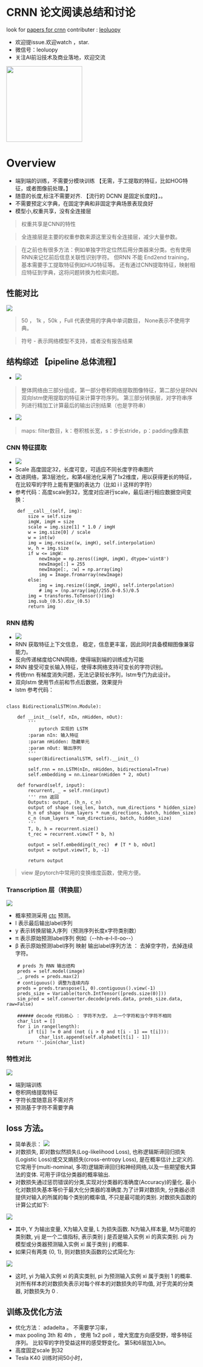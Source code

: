 

# CRNN 论文阅读总结和讨论

look for [papers for crnn](./pami2015_crnn.pdf)
contributer : [leoluopy](https://github.com/leoluopy)

+ 欢迎提issue.欢迎watch ，star.
+ 微信号：leoluopy
+ 关注AI前沿技术及商业落地，欢迎交流

<img width="200" height="200" src="https://github.com/leoluopy/paper_discussing/blob/master/wechat_id.jpeg"/>


# Overview
+ 端到端的训练，不需要分模块训练 【无需，手工提取的特征，比如HOG特征，或者图像前处理。】
+ 随意的长度,标注不需要对齐.  【流行的 DCNN 是固定长度的】，。
+ 不需要预定义字典，在固定字典和非固定字典场景表现良好
+ 模型小,权重共享，没有全连接层
> 权重共享是CNN的特性

> 全连接层是主要的权重参数来源这里没有全连接层，减少大量参数。

> 在之前也有很多方法：例如单独字符定位然后用分类器来分类。也有使用RNN来记忆前后信息关联性识别字符。
但RNN 不能 End2end training，基本需要手工提取特征例如HUG特征等。
还有通过CNN提取特征，映射相应特征到字典，这将问题转换为检索问题。
## 性能对比
![](./result_compare.png)
> 50 ， 1k ，50k ，Full 代表使用的字典中单词数目， None表示不使用字典。

> 符号 - 表示网络模型不支持，或者没有报告结果
## 结构综述 【pipeline 总体流程】
+ ![](./full_arch.png)
> 整体网络由三部分组成，第一部分卷积网络提取图像特征，第二部分是RNN双向lstm使用提取的特征来计算字符序列。
第三部分转换层，对字符串序列进行精加工计算最后的输出识别结果（也是字符串）
+ ![](./arch_param.png) 
> maps: filter数目，k：卷积核长宽，s：步长stride，p：padding像素数


### CNN 特征提取
+ ![](./feature_extra.png)
+ Scale 高度固定32，长度可变，可适应不同长度字符串图片
+ 改进网络，第3层池化，和第4层池化采用了1x2维度，用以获得更长的特征，在比较窄的字符上能有更强的表达力（比如 i l 这样的字符）
+ 参考代码：高度scale到32，宽度对应进行scale，最后进行相应数据空间变换：
```angular2html
    def __call__(self, img):
        size = self.size
        imgW, imgH = size
        scale = img.size[1] * 1.0 / imgH
        w = img.size[0] / scale
        w = int(w)
        img = img.resize((w, imgH), self.interpolation)
        w, h = img.size
        if w <= imgW:
            newImage = np.zeros((imgH, imgW), dtype='uint8')
            newImage[:] = 255
            newImage[:, :w] = np.array(img)
            img = Image.fromarray(newImage)
        else:
            img = img.resize((imgW, imgH), self.interpolation)
            # img = (np.array(img)/255.0-0.5)/0.5
        img = transforms.ToTensor()(img)
        img.sub_(0.5).div_(0.5)
        return img
```
### RNN 结构
+ ![](./rnn_lstm.png)
+ RNN 获取特征上下文信息， 稳定，信息更丰富，因此同时具备模糊图像兼容能力。
+ 反向传递梯度给CNN网络，使得端到端的训练成为可能
+ RNN 接受可变长输入特征，使得本网络支持可变长的字符识别。
+ 传统rnn 有梯度消失问题，无法记录较长序列，lstm专门为此设计。
+ 双向lstm 使用节点前和节点后数据，效果提升
+ lstm 参考代码：
```angular2html

class BidirectionalLSTM(nn.Module):

    def __init__(self, nIn, nHidden, nOut):
        '''
            pytorch 实现的 LSTM
        :param nIn: 输入特征
        :param nHidden: 隐藏单元
        :param nOut: 输出序列
        '''
        super(BidirectionalLSTM, self).__init__()

        self.rnn = nn.LSTM(nIn, nHidden, bidirectional=True)
        self.embedding = nn.Linear(nHidden * 2, nOut)

    def forward(self, input):
        recurrent, _ = self.rnn(input)
        ''' rnn 返回
        Outputs: output, (h_n, c_n)
        output of shape (seq_len, batch, num_directions * hidden_size)
        h_n of shape (num_layers * num_directions, batch, hidden_size)
        c_n (num_layers * num_directions, batch, hidden_size) 
        '''
        T, b, h = recurrent.size()
        t_rec = recurrent.view(T * b, h)

        output = self.embedding(t_rec)  # [T * b, nOut]
        output = output.view(T, b, -1)

        return output
```
> view 是pytorch中常用的变换维度函数，使用方便。
### Transcription 层（转换层）
![](./label_sequence.png)
+ 概率预测采用 [ctc](https://distill.pub/2017/ctc/) 预测。
+ l 表示最后输出label序列
+ y 表示转换层输入序列（预测序列长度x字符类别数）
+ π 表示原始预测label序列 例如（--hh-e-l-ll-oo--）
+ β 表示原始预测label序列 映射 输出label序列方法 ： 去掉空字符，去掉连续字符。
```angular2html
    # preds 为 RNN 输出结构
    preds = self.model(image)
    _, preds = preds.max(2)
    # contiguous() 调整为连续内存
    preds = preds.transpose(1, 0).contiguous().view(-1)
    preds_size = Variable(torch.IntTensor([preds.size(0)]))
    sim_pred = self.converter.decode(preds.data, preds_size.data, raw=False)
```

```angular2html
    ###### decode 代码核心 ： 字符不为空， 上一个字符和当个字符不相同
    char_list = []
    for i in range(length):
        if t[i] != 0 and (not (i > 0 and t[i - 1] == t[i])):
            char_list.append(self.alphabet[t[i] - 1])
    return ''.join(char_list)
```

### 特性对比
![](./feature_compare.png)
+ 端到端训练
+ 卷积网络提取特征
+ 字符长度随意且不需对齐
+ 预测基于字符不需要字典

## loss 方法。
+ 简单表示： ![](loss.png)
+ 对数损失, 即对数似然损失(Log-likelihood Loss), 也称逻辑斯谛回归损失(Logistic Loss)或交叉熵损失(cross-entropy Loss), 是在概率估计上定义的.它常用于(multi-nominal, 多项)逻辑斯谛回归和神经网络,以及一些期望极大算法的变体. 可用于评估分类器的概率输出.
+ 对数损失通过惩罚错误的分类,实现对分类器的准确度(Accuracy)的量化. 最小化对数损失基本等价于最大化分类器的准确度.为了计算对数损失, 分类器必须提供对输入的所属的每个类别的概率值, 不只是最可能的类别. 对数损失函数的计算公式如下: 

![](./log_loss_1.png)
+ 其中, Y 为输出变量, X为输入变量, L 为损失函数. N为输入样本量, M为可能的类别数, yij 是一个二值指标, 表示类别 j 是否是输入实例 xi 的真实类别. pij 为模型或分类器预测输入实例 xi 属于类别 j 的概率.
+ 如果只有两类 {0, 1}, 则对数损失函数的公式简化为:

![](./log_loss_2.png)
+ 这时, yi 为输入实例 xi 的真实类别, pi 为预测输入实例 xi 属于类别 1 的概率. 对所有样本的对数损失表示对每个样本的对数损失的平均值, 对于完美的分类器, 对数损失为 0 .
## 训练及优化方法
+ 优化方法： adadelta 。 不需要学习率，
+ max pooling 3th 和 4th ， 使用 1x2 poll ，增大宽度方向感受野，增多特征序列。 比较窄的字符受益这样的感受野变化。
第5和6层加入bn。
+ 高度固定scale 到32
+ Tesla K40 训练时间50小时，




